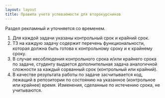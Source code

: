 ```yaml
---
layout: layout
title: Правила учета успеваемости для второкурсников
---
```


Раздел рекламный и уточняется со временем.

1. Для каждой задачи указаны контрольный срок и крайний срок.
2. ТЗ на каждую задачу содержит перечень функциональности, которая должна быть готова к контрольному сроку и к крайнему сроку.
3. В случае несоблюдения контрольного срока и/или крайнего срока по задаче, студенту выдается дополнительная задача аналогичной сложности за каждый сорванный срок (контрольный или крайний).
4. В качестве результата работы по задаче засчитывается код, лежащий в репозитории по состоянию на указанное (контрольное или крайнее) время. Изменения, сделанные по истечению срока, не учитываются.
